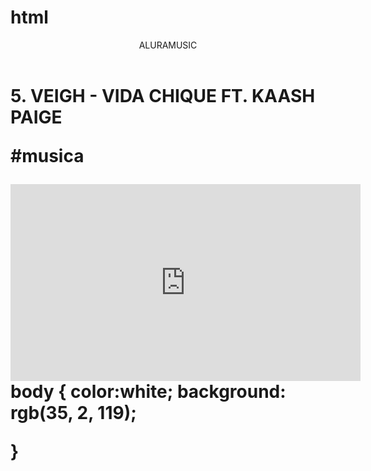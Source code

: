# html
<head>


<link rel="stylesheet" href="styles.css" />



</head>

<body>


<header>ALURAMUSIC</header>

<H1>5. VEIGH - VIDA CHIQUE FT. KAASH PAIGE

  <P>#musica</P>

  <iframe width="560" height="315" src="https://www.youtube.com/embed/HzVS22rEwzU?si=jPK3FRA26cADgnpV" title="YouTube video player" frameborder="0" allow="accelerometer; autoplay; clipboard-write; encrypted-media; gyroscope; picture-in-picture; web-share" referrerpolicy="strict-origin-when-cross-origin" allowfullscreen></iframe>


  
    
</body>
body {
color:white;
background: rgb(35, 2, 119);

}
    
